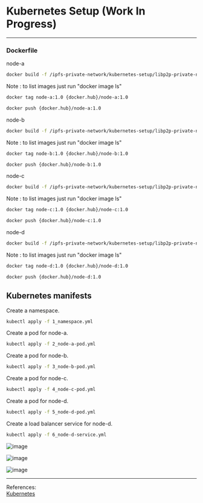 # Kubernetes Setup (Work In Progress)


<hr>

### Dockerfile

node-a

```bash
docker build -f /ipfs-private-network/kubernetes-setup/libp2p-private-network/node-a-dockerfile.dev -t node-a:1.0 .
```
Note : to list images just run "docker image ls"

```bash
docker tag node-a:1.0 {docker.hub}/node-a:1.0
```

```bash
docker push {docker.hub}/node-a:1.0
```

node-b

```bash
docker build -f /ipfs-private-network/kubernetes-setup/libp2p-private-network/node-b-dockerfile.dev -t node-b:1.0 .
```
Note : to list images just run "docker image ls"

```bash
docker tag node-b:1.0 {docker.hub}/node-b:1.0
```

```bash
docker push {docker.hub}/node-b:1.0
```

node-c

```bash
docker build -f /ipfs-private-network/kubernetes-setup/libp2p-private-network/node-c-dockerfile.dev -t node-c:1.0 .
```
Note : to list images just run "docker image ls"

```bash
docker tag node-c:1.0 {docker.hub}/node-c:1.0
```

```bash
docker push {docker.hub}/node-c:1.0
```

node-d

```bash
docker build -f /ipfs-private-network/kubernetes-setup/libp2p-private-network/node-d-dockerfile.dev -t node-d:1.0 .
```
Note : to list images just run "docker image ls"

```bash
docker tag node-d:1.0 {docker.hub}/node-d:1.0
```

```bash
docker push {docker.hub}/node-d:1.0
```

## Kubernetes manifests

Create a namespace.

```bash
kubectl apply -f 1_namespace.yml
```

Create a pod for node-a.
```bash
kubectl apply -f 2_node-a-pod.yml
```

Create a pod for node-b.
```bash
kubectl apply -f 3_node-b-pod.yml
```

Create a pod for node-c.
```bash
kubectl apply -f 4_node-c-pod.yml
```

Create a pod for node-d.
```bash
kubectl apply -f 5_node-d-pod.yml
```

Create a load balancer service for node-d.
```bash
kubectl apply -f 6_node-d-service.yml
```

![image](https://user-images.githubusercontent.com/76512851/236633007-8db19213-71a2-45b7-9621-d48ddda6fede.png)


![image](https://user-images.githubusercontent.com/76512851/236633865-c8003f54-1219-4f63-83a7-bf6a574d70ce.png)


![image](https://user-images.githubusercontent.com/76512851/236633883-eb0d697e-874e-4b1b-b157-5158da8c4513.png)

<hr>

References:<br>
[Kubernetes](https://kubernetes.io/docs/home/)<br>
